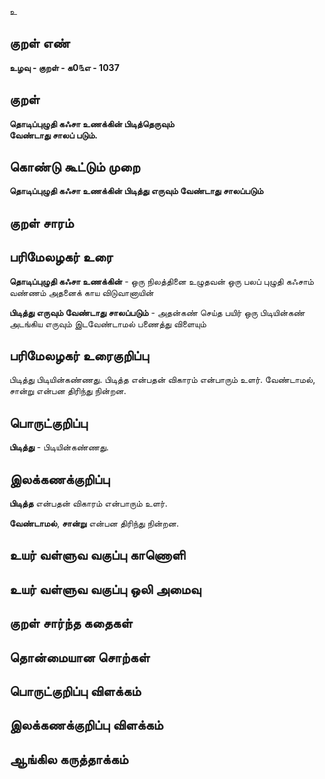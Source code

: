 உ

## குறள் எண் 

**உழவு - குறள் - க0௩எ - 1037**

## குறள் 

**தொடிப்புழுதி கஃசா உணக்கின் பிடித்தெருவும்  
வேண்டாது சாலப் படும்.** 

## கொண்டு கூட்டும் முறை

**தொடிப்புழுதி கஃசா உணக்கின் பிடித்து எருவும் வேண்டாது சாலப்படும்**

## குறள் சாரம் 


## பரிமேலழகர் உரை

**தொடிப்புழுதி கஃசா உணக்கின்** - ஒரு நிலத்தினை உழுதவன் ஒரு பலப் புழுதி கஃசாம் வண்ணம் அதனைக் காய விடுவானாயின் 

**பிடித்து எருவும் வேண்டாது சாலப்படும்** - அதன்கண் செய்த பயிர் ஒரு பிடியின்கண் அடங்கிய எருவும் இடவேண்டாமல் பணைத்து விளையும்

## பரிமேலழகர் உரைகுறிப்பு   

பிடித்து பிடியின்கண்ணது. பிடித்த என்பதன் விகாரம் என்பாரும் உளர். வேண்டாமல், சான்று என்பன திரிந்து நின்றன.

## பொருட்குறிப்பு 

**பிடித்து** - பிடியின்கண்ணது.

## இலக்கணக்குறிப்பு  

**பிடித்த** என்பதன் விகாரம் என்பாரும் உளர். 

**வேண்டாமல்**, **சான்று** என்பன திரிந்து நின்றன.

## உயர் வள்ளுவ வகுப்பு காணொளி


## உயர் வள்ளுவ வகுப்பு ஒலி அமைவு 

 
## குறள் சார்ந்த கதைகள் 


## தொன்மையான சொற்கள்


## பொருட்குறிப்பு விளக்கம்


## இலக்கணக்குறிப்பு விளக்கம்


## ஆங்கில கருத்தாக்கம் 


